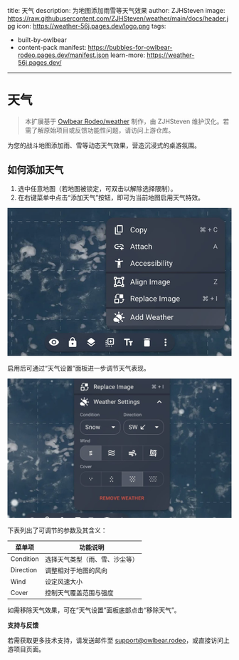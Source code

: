 title: 天气
description: 为地图添加雨雪等天气效果
author: ZJHSteven
image: https://raw.githubusercontent.com/ZJHSteven/weather/main/docs/header.jpg
icon: https://weather-56j.pages.dev/logo.png
tags:
  - built-by-owlbear
  - content-pack
manifest: https://bubbles-for-owlbear-rodeo.pages.dev/manifest.json
learn-more: https://weather-56j.pages.dev/
---

# 天气

> 本扩展基于 [Owlbear Rodeo/weather](https://github.com/owlbear-rodeo/weather) 制作，由 ZJHSteven 维护汉化。若需了解原始项目或反馈功能性问题，请访问上游仓库。

为您的战斗地图添加雨、雪等动态天气效果，营造沉浸式的桌游氛围。

## 如何添加天气

1. 选中任意地图（若地图被锁定，可双击以解除选择限制）。
2. 在右键菜单中点击“添加天气”按钮，即可为当前地图启用天气特效。

![“添加天气”菜单项](https://raw.githubusercontent.com/ZJHSteven/weather/main/docs/add.jpg)

启用后可通过“天气设置”面板进一步调节天气表现。

![“天气设置”菜单项](https://raw.githubusercontent.com/ZJHSteven/weather/main/docs/settings.jpg)

下表列出了可调节的参数及其含义：

| 菜单项   | 功能说明                     |
| -------- | ---------------------------- |
| Condition | 选择天气类型（雨、雪、沙尘等） |
| Direction | 调整相对于地图的风向           |
| Wind      | 设定风速大小                   |
| Cover     | 控制天气覆盖范围与强度           |

如需移除天气效果，可在“天气设置”面板底部点击“移除天气”。

**支持与反馈**

若需获取更多技术支持，请发送邮件至 <support@owlbear.rodeo>，或直接访问上游项目页面。
